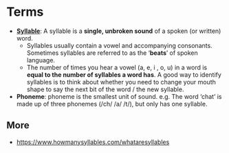 # Terms

* **[Syllable](https://www.theschoolrun.com/what-is-a-syllable)**: A syllable is a **single, unbroken sound** of a spoken (or written) word. 
	* Syllables usually contain a vowel and accompanying consonants. Sometimes syllables are referred to as the ‘**beats**’ of spoken language. 
	* The number of times you hear a vowel (a, e, i , o, u) in a word is **equal to the number of syllables a word has**. A good way to identify syllables is to think about whether you need to change your mouth shape to say the next bit of the word / the new syllable.
* **Phoneme**: phoneme is the smallest unit of sound. e.g. The word ‘chat’ is made up of three phonemes (/ch/ /a/ /t/), but only has one syllable.


## More 

- https://www.howmanysyllables.com/whataresyllables